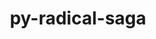 ---
title: "py-radical-saga"
layout: cache
categories: [package, develop]
meta: {"versions": ["1.20.0"], "compilers": ["gcc@=11.1.0", "gcc@=11.4.0", "gcc@=9.4.0", "oneapi@=2023.2.0", "oneapi@=2023.2.1"], "oss": ["ubuntu20.04"], "platforms": ["linux"], "targets": ["aarch64", "neoverse_v1", "ppc64le", "x86_64_v3"], "stacks": ["e4s", "e4s-arm", "e4s-neoverse_v1", "e4s-oneapi", "e4s-power", "root"], "num_specs": 84, "num_specs_by_stack": {"root": 84, "e4s-arm": 12, "e4s-neoverse_v1": 10, "e4s-power": 21, "e4s": 20, "e4s-oneapi": 21}}
spec_details: [{"hash": "j6nm47s2de2klvqaus7fmvabj2omdgqk", "compiler": "gcc@=11.4.0", "versions": ["1.20.0"], "os": "ubuntu20.04", "platform": "linux", "target": "aarch64", "variants": ["build_system=python_pip"], "stacks": ["root", "e4s-arm"], "size": "-", "tarball": "https://binaries.spack.io/develop/build_cache/linux-ubuntu20.04-aarch64/gcc-11.4.0/py-radical-saga-1.20.0/linux-ubuntu20.04-aarch64-gcc-11.4.0-py-radical-saga-1.20.0-j6nm47s2de2klvqaus7fmvabj2omdgqk.spack"}, {"hash": "lvny4gkunyuuwq36ifjrg45j2zq7idyc", "compiler": "gcc@=11.4.0", "versions": ["1.20.0"], "os": "ubuntu20.04", "platform": "linux", "target": "aarch64", "variants": ["build_system=python_pip"], "stacks": ["root", "e4s-arm"], "size": "-", "tarball": "https://binaries.spack.io/develop/build_cache/linux-ubuntu20.04-aarch64/gcc-11.4.0/py-radical-saga-1.20.0/linux-ubuntu20.04-aarch64-gcc-11.4.0-py-radical-saga-1.20.0-lvny4gkunyuuwq36ifjrg45j2zq7idyc.spack"}, {"hash": "vcwobyxsyzcwq3vwsj7od2iktgqugpcq", "compiler": "gcc@=11.4.0", "versions": ["1.20.0"], "os": "ubuntu20.04", "platform": "linux", "target": "aarch64", "variants": ["build_system=python_pip"], "stacks": ["root", "e4s-arm"], "size": "-", "tarball": "https://binaries.spack.io/develop/build_cache/linux-ubuntu20.04-aarch64/gcc-11.4.0/py-radical-saga-1.20.0/linux-ubuntu20.04-aarch64-gcc-11.4.0-py-radical-saga-1.20.0-vcwobyxsyzcwq3vwsj7od2iktgqugpcq.spack"}, {"hash": "m7bzxdbjrfwzhjq6o72exvtp65sly45b", "compiler": "gcc@=11.4.0", "versions": ["1.20.0"], "os": "ubuntu20.04", "platform": "linux", "target": "aarch64", "variants": ["build_system=python_pip"], "stacks": ["root", "e4s-arm"], "size": "-", "tarball": "https://binaries.spack.io/develop/build_cache/linux-ubuntu20.04-aarch64/gcc-11.4.0/py-radical-saga-1.20.0/linux-ubuntu20.04-aarch64-gcc-11.4.0-py-radical-saga-1.20.0-m7bzxdbjrfwzhjq6o72exvtp65sly45b.spack"}, {"hash": "nzxtxpufaq2ny76i232voj7d47lwla5f", "compiler": "gcc@=11.4.0", "versions": ["1.20.0"], "os": "ubuntu20.04", "platform": "linux", "target": "aarch64", "variants": ["build_system=python_pip"], "stacks": ["root", "e4s-arm"], "size": "-", "tarball": "https://binaries.spack.io/develop/build_cache/linux-ubuntu20.04-aarch64/gcc-11.4.0/py-radical-saga-1.20.0/linux-ubuntu20.04-aarch64-gcc-11.4.0-py-radical-saga-1.20.0-nzxtxpufaq2ny76i232voj7d47lwla5f.spack"}, {"hash": "62qudwvkkseeca3wuzgxt34hyvsqboj5", "compiler": "gcc@=11.4.0", "versions": ["1.20.0"], "os": "ubuntu20.04", "platform": "linux", "target": "aarch64", "variants": ["build_system=python_pip"], "stacks": ["root", "e4s-arm"], "size": "-", "tarball": "https://binaries.spack.io/develop/build_cache/linux-ubuntu20.04-aarch64/gcc-11.4.0/py-radical-saga-1.20.0/linux-ubuntu20.04-aarch64-gcc-11.4.0-py-radical-saga-1.20.0-62qudwvkkseeca3wuzgxt34hyvsqboj5.spack"}, {"hash": "dhuf7qabbxkqdt6wvk55laol4dk5wllc", "compiler": "gcc@=11.4.0", "versions": ["1.20.0"], "os": "ubuntu20.04", "platform": "linux", "target": "aarch64", "variants": ["build_system=python_pip"], "stacks": ["root", "e4s-arm"], "size": "-", "tarball": "https://binaries.spack.io/develop/build_cache/linux-ubuntu20.04-aarch64/gcc-11.4.0/py-radical-saga-1.20.0/linux-ubuntu20.04-aarch64-gcc-11.4.0-py-radical-saga-1.20.0-dhuf7qabbxkqdt6wvk55laol4dk5wllc.spack"}, {"hash": "zgqlx74iossfshcecysp3jp5gpornfds", "compiler": "gcc@=11.4.0", "versions": ["1.20.0"], "os": "ubuntu20.04", "platform": "linux", "target": "aarch64", "variants": ["build_system=python_pip"], "stacks": ["root", "e4s-arm"], "size": "-", "tarball": "https://binaries.spack.io/develop/build_cache/linux-ubuntu20.04-aarch64/gcc-11.4.0/py-radical-saga-1.20.0/linux-ubuntu20.04-aarch64-gcc-11.4.0-py-radical-saga-1.20.0-zgqlx74iossfshcecysp3jp5gpornfds.spack"}, {"hash": "7oebvk6wijcvqsrt5fef5zgfr3stvvqp", "compiler": "gcc@=11.4.0", "versions": ["1.20.0"], "os": "ubuntu20.04", "platform": "linux", "target": "aarch64", "variants": ["build_system=python_pip"], "stacks": ["root", "e4s-arm"], "size": "-", "tarball": "https://binaries.spack.io/develop/build_cache/linux-ubuntu20.04-aarch64/gcc-11.4.0/py-radical-saga-1.20.0/linux-ubuntu20.04-aarch64-gcc-11.4.0-py-radical-saga-1.20.0-7oebvk6wijcvqsrt5fef5zgfr3stvvqp.spack"}, {"hash": "4frybmlg2esbob4acknqkx4n6e6ryqmh", "compiler": "gcc@=11.4.0", "versions": ["1.20.0"], "os": "ubuntu20.04", "platform": "linux", "target": "aarch64", "variants": ["build_system=python_pip"], "stacks": ["root", "e4s-arm"], "size": "-", "tarball": "https://binaries.spack.io/develop/build_cache/linux-ubuntu20.04-aarch64/gcc-11.4.0/py-radical-saga-1.20.0/linux-ubuntu20.04-aarch64-gcc-11.4.0-py-radical-saga-1.20.0-4frybmlg2esbob4acknqkx4n6e6ryqmh.spack"}, {"hash": "nfqjkpkjw2o6zam4swubd5hlgz62ic5i", "compiler": "gcc@=11.4.0", "versions": ["1.20.0"], "os": "ubuntu20.04", "platform": "linux", "target": "aarch64", "variants": ["build_system=python_pip"], "stacks": ["root", "e4s-arm"], "size": "-", "tarball": "https://binaries.spack.io/develop/build_cache/linux-ubuntu20.04-aarch64/gcc-11.4.0/py-radical-saga-1.20.0/linux-ubuntu20.04-aarch64-gcc-11.4.0-py-radical-saga-1.20.0-nfqjkpkjw2o6zam4swubd5hlgz62ic5i.spack"}, {"hash": "yqasquxf6e5vxeb2hppnfzt6gc3ut7mh", "compiler": "gcc@=11.4.0", "versions": ["1.20.0"], "os": "ubuntu20.04", "platform": "linux", "target": "aarch64", "variants": ["build_system=python_pip"], "stacks": ["root", "e4s-arm"], "size": "-", "tarball": "https://binaries.spack.io/develop/build_cache/linux-ubuntu20.04-aarch64/gcc-11.4.0/py-radical-saga-1.20.0/linux-ubuntu20.04-aarch64-gcc-11.4.0-py-radical-saga-1.20.0-yqasquxf6e5vxeb2hppnfzt6gc3ut7mh.spack"}, {"hash": "jqtofpxhgcw6wmtqrsp7ck4b4w4sls5t", "compiler": "gcc@=11.4.0", "versions": ["1.20.0"], "os": "ubuntu20.04", "platform": "linux", "target": "neoverse_v1", "variants": ["build_system=python_pip"], "stacks": ["root", "e4s-neoverse_v1"], "size": "-", "tarball": "https://binaries.spack.io/develop/build_cache/linux-ubuntu20.04-neoverse_v1/gcc-11.4.0/py-radical-saga-1.20.0/linux-ubuntu20.04-neoverse_v1-gcc-11.4.0-py-radical-saga-1.20.0-jqtofpxhgcw6wmtqrsp7ck4b4w4sls5t.spack"}, {"hash": "pgrijhacjsql7yqfzigbixnijufyk2jx", "compiler": "gcc@=11.4.0", "versions": ["1.20.0"], "os": "ubuntu20.04", "platform": "linux", "target": "neoverse_v1", "variants": ["build_system=python_pip"], "stacks": ["root", "e4s-neoverse_v1"], "size": "-", "tarball": "https://binaries.spack.io/develop/build_cache/linux-ubuntu20.04-neoverse_v1/gcc-11.4.0/py-radical-saga-1.20.0/linux-ubuntu20.04-neoverse_v1-gcc-11.4.0-py-radical-saga-1.20.0-pgrijhacjsql7yqfzigbixnijufyk2jx.spack"}, {"hash": "aa5lo5esnk3hau666pnbqgrrml37ikbx", "compiler": "gcc@=11.4.0", "versions": ["1.20.0"], "os": "ubuntu20.04", "platform": "linux", "target": "neoverse_v1", "variants": ["build_system=python_pip"], "stacks": ["root", "e4s-neoverse_v1"], "size": "-", "tarball": "https://binaries.spack.io/develop/build_cache/linux-ubuntu20.04-neoverse_v1/gcc-11.4.0/py-radical-saga-1.20.0/linux-ubuntu20.04-neoverse_v1-gcc-11.4.0-py-radical-saga-1.20.0-aa5lo5esnk3hau666pnbqgrrml37ikbx.spack"}, {"hash": "lgt6tlwlwwd76bvsap52wgtwduatftib", "compiler": "gcc@=11.4.0", "versions": ["1.20.0"], "os": "ubuntu20.04", "platform": "linux", "target": "neoverse_v1", "variants": ["build_system=python_pip"], "stacks": ["root", "e4s-neoverse_v1"], "size": "-", "tarball": "https://binaries.spack.io/develop/build_cache/linux-ubuntu20.04-neoverse_v1/gcc-11.4.0/py-radical-saga-1.20.0/linux-ubuntu20.04-neoverse_v1-gcc-11.4.0-py-radical-saga-1.20.0-lgt6tlwlwwd76bvsap52wgtwduatftib.spack"}, {"hash": "km7ss3loc2ise3mjd46ulpz3ocnopwuc", "compiler": "gcc@=11.4.0", "versions": ["1.20.0"], "os": "ubuntu20.04", "platform": "linux", "target": "neoverse_v1", "variants": ["build_system=python_pip"], "stacks": ["root", "e4s-neoverse_v1"], "size": "-", "tarball": "https://binaries.spack.io/develop/build_cache/linux-ubuntu20.04-neoverse_v1/gcc-11.4.0/py-radical-saga-1.20.0/linux-ubuntu20.04-neoverse_v1-gcc-11.4.0-py-radical-saga-1.20.0-km7ss3loc2ise3mjd46ulpz3ocnopwuc.spack"}, {"hash": "eikxltse2sk76zrhzqyqvkhmo3oifewg", "compiler": "gcc@=11.4.0", "versions": ["1.20.0"], "os": "ubuntu20.04", "platform": "linux", "target": "neoverse_v1", "variants": ["build_system=python_pip"], "stacks": ["root", "e4s-neoverse_v1"], "size": "-", "tarball": "https://binaries.spack.io/develop/build_cache/linux-ubuntu20.04-neoverse_v1/gcc-11.4.0/py-radical-saga-1.20.0/linux-ubuntu20.04-neoverse_v1-gcc-11.4.0-py-radical-saga-1.20.0-eikxltse2sk76zrhzqyqvkhmo3oifewg.spack"}, {"hash": "edrn6vgajc3w7oyyxqbumesjhs3clqmb", "compiler": "gcc@=11.4.0", "versions": ["1.20.0"], "os": "ubuntu20.04", "platform": "linux", "target": "neoverse_v1", "variants": ["build_system=python_pip"], "stacks": ["root", "e4s-neoverse_v1"], "size": "-", "tarball": "https://binaries.spack.io/develop/build_cache/linux-ubuntu20.04-neoverse_v1/gcc-11.4.0/py-radical-saga-1.20.0/linux-ubuntu20.04-neoverse_v1-gcc-11.4.0-py-radical-saga-1.20.0-edrn6vgajc3w7oyyxqbumesjhs3clqmb.spack"}, {"hash": "mlm3iavaugq7kbvtd2kugiykogig6ivw", "compiler": "gcc@=11.4.0", "versions": ["1.20.0"], "os": "ubuntu20.04", "platform": "linux", "target": "neoverse_v1", "variants": ["build_system=python_pip"], "stacks": ["root", "e4s-neoverse_v1"], "size": "-", "tarball": "https://binaries.spack.io/develop/build_cache/linux-ubuntu20.04-neoverse_v1/gcc-11.4.0/py-radical-saga-1.20.0/linux-ubuntu20.04-neoverse_v1-gcc-11.4.0-py-radical-saga-1.20.0-mlm3iavaugq7kbvtd2kugiykogig6ivw.spack"}, {"hash": "oqjczmxjjhgukof6gkuud3mb7lpqegrm", "compiler": "gcc@=11.4.0", "versions": ["1.20.0"], "os": "ubuntu20.04", "platform": "linux", "target": "neoverse_v1", "variants": ["build_system=python_pip"], "stacks": ["root", "e4s-neoverse_v1"], "size": "-", "tarball": "https://binaries.spack.io/develop/build_cache/linux-ubuntu20.04-neoverse_v1/gcc-11.4.0/py-radical-saga-1.20.0/linux-ubuntu20.04-neoverse_v1-gcc-11.4.0-py-radical-saga-1.20.0-oqjczmxjjhgukof6gkuud3mb7lpqegrm.spack"}, {"hash": "d5i6ah37mjovvnahdp3eljb2dpxd74nl", "compiler": "gcc@=11.4.0", "versions": ["1.20.0"], "os": "ubuntu20.04", "platform": "linux", "target": "neoverse_v1", "variants": ["build_system=python_pip"], "stacks": ["root", "e4s-neoverse_v1"], "size": "-", "tarball": "https://binaries.spack.io/develop/build_cache/linux-ubuntu20.04-neoverse_v1/gcc-11.4.0/py-radical-saga-1.20.0/linux-ubuntu20.04-neoverse_v1-gcc-11.4.0-py-radical-saga-1.20.0-d5i6ah37mjovvnahdp3eljb2dpxd74nl.spack"}, {"hash": "k5h3nj3tnu5nag2ff56h6nrb4ln5vbu6", "compiler": "gcc@=11.1.0", "versions": ["1.20.0"], "os": "ubuntu20.04", "platform": "linux", "target": "ppc64le", "variants": ["build_system=python_pip"], "stacks": ["e4s-power", "root"], "size": "-", "tarball": "https://binaries.spack.io/develop/build_cache/linux-ubuntu20.04-ppc64le/gcc-11.1.0/py-radical-saga-1.20.0/linux-ubuntu20.04-ppc64le-gcc-11.1.0-py-radical-saga-1.20.0-k5h3nj3tnu5nag2ff56h6nrb4ln5vbu6.spack"}, {"hash": "jtwuvvsugroqixwy7owu5znvhzvlhyss", "compiler": "gcc@=9.4.0", "versions": ["1.20.0"], "os": "ubuntu20.04", "platform": "linux", "target": "ppc64le", "variants": ["build_system=python_pip"], "stacks": ["e4s-power", "root"], "size": "-", "tarball": "https://binaries.spack.io/develop/build_cache/linux-ubuntu20.04-ppc64le/gcc-9.4.0/py-radical-saga-1.20.0/linux-ubuntu20.04-ppc64le-gcc-9.4.0-py-radical-saga-1.20.0-jtwuvvsugroqixwy7owu5znvhzvlhyss.spack"}, {"hash": "o25exomys573wxvz32lxnjjodq2hrndd", "compiler": "gcc@=9.4.0", "versions": ["1.20.0"], "os": "ubuntu20.04", "platform": "linux", "target": "ppc64le", "variants": ["build_system=python_pip"], "stacks": ["e4s-power", "root"], "size": "-", "tarball": "https://binaries.spack.io/develop/build_cache/linux-ubuntu20.04-ppc64le/gcc-9.4.0/py-radical-saga-1.20.0/linux-ubuntu20.04-ppc64le-gcc-9.4.0-py-radical-saga-1.20.0-o25exomys573wxvz32lxnjjodq2hrndd.spack"}, {"hash": "v7rllybetkqtpltwzcdjxst7fbs6df3f", "compiler": "gcc@=9.4.0", "versions": ["1.20.0"], "os": "ubuntu20.04", "platform": "linux", "target": "ppc64le", "variants": ["build_system=python_pip"], "stacks": ["e4s-power", "root"], "size": "-", "tarball": "https://binaries.spack.io/develop/build_cache/linux-ubuntu20.04-ppc64le/gcc-9.4.0/py-radical-saga-1.20.0/linux-ubuntu20.04-ppc64le-gcc-9.4.0-py-radical-saga-1.20.0-v7rllybetkqtpltwzcdjxst7fbs6df3f.spack"}, {"hash": "4afnrgvmk7zobbnlmfd346dxrgwj4hpy", "compiler": "gcc@=9.4.0", "versions": ["1.20.0"], "os": "ubuntu20.04", "platform": "linux", "target": "ppc64le", "variants": ["build_system=python_pip"], "stacks": ["e4s-power", "root"], "size": "-", "tarball": "https://binaries.spack.io/develop/build_cache/linux-ubuntu20.04-ppc64le/gcc-9.4.0/py-radical-saga-1.20.0/linux-ubuntu20.04-ppc64le-gcc-9.4.0-py-radical-saga-1.20.0-4afnrgvmk7zobbnlmfd346dxrgwj4hpy.spack"}, {"hash": "ih3j3l3aj5a7trccdr5qi4bw4hhjeean", "compiler": "gcc@=9.4.0", "versions": ["1.20.0"], "os": "ubuntu20.04", "platform": "linux", "target": "ppc64le", "variants": ["build_system=python_pip"], "stacks": ["e4s-power", "root"], "size": "-", "tarball": "https://binaries.spack.io/develop/build_cache/linux-ubuntu20.04-ppc64le/gcc-9.4.0/py-radical-saga-1.20.0/linux-ubuntu20.04-ppc64le-gcc-9.4.0-py-radical-saga-1.20.0-ih3j3l3aj5a7trccdr5qi4bw4hhjeean.spack"}, {"hash": "6gn4gnozjxrurx7wc5ghra2uxtvvj2xw", "compiler": "gcc@=9.4.0", "versions": ["1.20.0"], "os": "ubuntu20.04", "platform": "linux", "target": "ppc64le", "variants": ["build_system=python_pip"], "stacks": ["e4s-power", "root"], "size": "-", "tarball": "https://binaries.spack.io/develop/build_cache/linux-ubuntu20.04-ppc64le/gcc-9.4.0/py-radical-saga-1.20.0/linux-ubuntu20.04-ppc64le-gcc-9.4.0-py-radical-saga-1.20.0-6gn4gnozjxrurx7wc5ghra2uxtvvj2xw.spack"}, {"hash": "rvgzf33pqa7wf44q2x4lr4vsivwkwa7n", "compiler": "gcc@=9.4.0", "versions": ["1.20.0"], "os": "ubuntu20.04", "platform": "linux", "target": "ppc64le", "variants": ["build_system=python_pip"], "stacks": ["e4s-power", "root"], "size": "-", "tarball": "https://binaries.spack.io/develop/build_cache/linux-ubuntu20.04-ppc64le/gcc-9.4.0/py-radical-saga-1.20.0/linux-ubuntu20.04-ppc64le-gcc-9.4.0-py-radical-saga-1.20.0-rvgzf33pqa7wf44q2x4lr4vsivwkwa7n.spack"}, {"hash": "334kudhnnrruaxk7hrjjoyl7e7onbby4", "compiler": "gcc@=9.4.0", "versions": ["1.20.0"], "os": "ubuntu20.04", "platform": "linux", "target": "ppc64le", "variants": ["build_system=python_pip"], "stacks": ["e4s-power", "root"], "size": "-", "tarball": "https://binaries.spack.io/develop/build_cache/linux-ubuntu20.04-ppc64le/gcc-9.4.0/py-radical-saga-1.20.0/linux-ubuntu20.04-ppc64le-gcc-9.4.0-py-radical-saga-1.20.0-334kudhnnrruaxk7hrjjoyl7e7onbby4.spack"}, {"hash": "yfgc4jp55udul2auuojq7j5kg6qetsoc", "compiler": "gcc@=9.4.0", "versions": ["1.20.0"], "os": "ubuntu20.04", "platform": "linux", "target": "ppc64le", "variants": ["build_system=python_pip"], "stacks": ["e4s-power", "root"], "size": "-", "tarball": "https://binaries.spack.io/develop/build_cache/linux-ubuntu20.04-ppc64le/gcc-9.4.0/py-radical-saga-1.20.0/linux-ubuntu20.04-ppc64le-gcc-9.4.0-py-radical-saga-1.20.0-yfgc4jp55udul2auuojq7j5kg6qetsoc.spack"}, {"hash": "lculgx3jlnlps4fzimovmxkvh3gqucw3", "compiler": "gcc@=9.4.0", "versions": ["1.20.0"], "os": "ubuntu20.04", "platform": "linux", "target": "ppc64le", "variants": ["build_system=python_pip"], "stacks": ["e4s-power", "root"], "size": "-", "tarball": "https://binaries.spack.io/develop/build_cache/linux-ubuntu20.04-ppc64le/gcc-9.4.0/py-radical-saga-1.20.0/linux-ubuntu20.04-ppc64le-gcc-9.4.0-py-radical-saga-1.20.0-lculgx3jlnlps4fzimovmxkvh3gqucw3.spack"}, {"hash": "ocgwn55fjhqp3tsdmdj7vsy2jmf2elw3", "compiler": "gcc@=9.4.0", "versions": ["1.20.0"], "os": "ubuntu20.04", "platform": "linux", "target": "ppc64le", "variants": ["build_system=python_pip"], "stacks": ["e4s-power", "root"], "size": "-", "tarball": "https://binaries.spack.io/develop/build_cache/linux-ubuntu20.04-ppc64le/gcc-9.4.0/py-radical-saga-1.20.0/linux-ubuntu20.04-ppc64le-gcc-9.4.0-py-radical-saga-1.20.0-ocgwn55fjhqp3tsdmdj7vsy2jmf2elw3.spack"}, {"hash": "r46kr75sxxra54kr7r6b6kxnz67qdiyq", "compiler": "gcc@=9.4.0", "versions": ["1.20.0"], "os": "ubuntu20.04", "platform": "linux", "target": "ppc64le", "variants": ["build_system=python_pip"], "stacks": ["e4s-power", "root"], "size": "-", "tarball": "https://binaries.spack.io/develop/build_cache/linux-ubuntu20.04-ppc64le/gcc-9.4.0/py-radical-saga-1.20.0/linux-ubuntu20.04-ppc64le-gcc-9.4.0-py-radical-saga-1.20.0-r46kr75sxxra54kr7r6b6kxnz67qdiyq.spack"}, {"hash": "zs77rhg4fmyuzgfe7alkedgdcee4h2yt", "compiler": "gcc@=9.4.0", "versions": ["1.20.0"], "os": "ubuntu20.04", "platform": "linux", "target": "ppc64le", "variants": ["build_system=python_pip"], "stacks": ["e4s-power", "root"], "size": "-", "tarball": "https://binaries.spack.io/develop/build_cache/linux-ubuntu20.04-ppc64le/gcc-9.4.0/py-radical-saga-1.20.0/linux-ubuntu20.04-ppc64le-gcc-9.4.0-py-radical-saga-1.20.0-zs77rhg4fmyuzgfe7alkedgdcee4h2yt.spack"}, {"hash": "aaxdsvrvqbb5nci7ohptg2odao3oiin6", "compiler": "gcc@=9.4.0", "versions": ["1.20.0"], "os": "ubuntu20.04", "platform": "linux", "target": "ppc64le", "variants": ["build_system=python_pip"], "stacks": ["e4s-power", "root"], "size": "-", "tarball": "https://binaries.spack.io/develop/build_cache/linux-ubuntu20.04-ppc64le/gcc-9.4.0/py-radical-saga-1.20.0/linux-ubuntu20.04-ppc64le-gcc-9.4.0-py-radical-saga-1.20.0-aaxdsvrvqbb5nci7ohptg2odao3oiin6.spack"}, {"hash": "b42yo4f3fvalntjujvxjsp66faap4cg4", "compiler": "gcc@=9.4.0", "versions": ["1.20.0"], "os": "ubuntu20.04", "platform": "linux", "target": "ppc64le", "variants": ["build_system=python_pip"], "stacks": ["e4s-power", "root"], "size": "-", "tarball": "https://binaries.spack.io/develop/build_cache/linux-ubuntu20.04-ppc64le/gcc-9.4.0/py-radical-saga-1.20.0/linux-ubuntu20.04-ppc64le-gcc-9.4.0-py-radical-saga-1.20.0-b42yo4f3fvalntjujvxjsp66faap4cg4.spack"}, {"hash": "nzmqcrrithqweuyh7clzryteznjz7fkt", "compiler": "gcc@=9.4.0", "versions": ["1.20.0"], "os": "ubuntu20.04", "platform": "linux", "target": "ppc64le", "variants": ["build_system=python_pip"], "stacks": ["e4s-power", "root"], "size": "-", "tarball": "https://binaries.spack.io/develop/build_cache/linux-ubuntu20.04-ppc64le/gcc-9.4.0/py-radical-saga-1.20.0/linux-ubuntu20.04-ppc64le-gcc-9.4.0-py-radical-saga-1.20.0-nzmqcrrithqweuyh7clzryteznjz7fkt.spack"}, {"hash": "gwtzkfdjfcmpl3gxaguhrwlz7hax3aws", "compiler": "gcc@=9.4.0", "versions": ["1.20.0"], "os": "ubuntu20.04", "platform": "linux", "target": "ppc64le", "variants": ["build_system=python_pip"], "stacks": ["e4s-power", "root"], "size": "-", "tarball": "https://binaries.spack.io/develop/build_cache/linux-ubuntu20.04-ppc64le/gcc-9.4.0/py-radical-saga-1.20.0/linux-ubuntu20.04-ppc64le-gcc-9.4.0-py-radical-saga-1.20.0-gwtzkfdjfcmpl3gxaguhrwlz7hax3aws.spack"}, {"hash": "e7j52dzj7424wwvxxpoa4ajfy6zy5jlf", "compiler": "gcc@=9.4.0", "versions": ["1.20.0"], "os": "ubuntu20.04", "platform": "linux", "target": "ppc64le", "variants": ["build_system=python_pip"], "stacks": ["e4s-power", "root"], "size": "-", "tarball": "https://binaries.spack.io/develop/build_cache/linux-ubuntu20.04-ppc64le/gcc-9.4.0/py-radical-saga-1.20.0/linux-ubuntu20.04-ppc64le-gcc-9.4.0-py-radical-saga-1.20.0-e7j52dzj7424wwvxxpoa4ajfy6zy5jlf.spack"}, {"hash": "huubjklznjmfufji67i63mjilnajsx4g", "compiler": "gcc@=9.4.0", "versions": ["1.20.0"], "os": "ubuntu20.04", "platform": "linux", "target": "ppc64le", "variants": ["build_system=python_pip"], "stacks": ["e4s-power", "root"], "size": "-", "tarball": "https://binaries.spack.io/develop/build_cache/linux-ubuntu20.04-ppc64le/gcc-9.4.0/py-radical-saga-1.20.0/linux-ubuntu20.04-ppc64le-gcc-9.4.0-py-radical-saga-1.20.0-huubjklznjmfufji67i63mjilnajsx4g.spack"}, {"hash": "jpfjirxuf5zwmdqpsxb6y6gz4yvqatnh", "compiler": "gcc@=9.4.0", "versions": ["1.20.0"], "os": "ubuntu20.04", "platform": "linux", "target": "ppc64le", "variants": ["build_system=python_pip"], "stacks": ["e4s-power", "root"], "size": "-", "tarball": "https://binaries.spack.io/develop/build_cache/linux-ubuntu20.04-ppc64le/gcc-9.4.0/py-radical-saga-1.20.0/linux-ubuntu20.04-ppc64le-gcc-9.4.0-py-radical-saga-1.20.0-jpfjirxuf5zwmdqpsxb6y6gz4yvqatnh.spack"}, {"hash": "c2ukslryhkrdxqfz3zndlmikuuqytf3t", "compiler": "gcc@=11.4.0", "versions": ["1.20.0"], "os": "ubuntu20.04", "platform": "linux", "target": "x86_64_v3", "variants": ["build_system=python_pip"], "stacks": ["e4s", "root"], "size": "-", "tarball": "https://binaries.spack.io/develop/build_cache/linux-ubuntu20.04-x86_64_v3/gcc-11.4.0/py-radical-saga-1.20.0/linux-ubuntu20.04-x86_64_v3-gcc-11.4.0-py-radical-saga-1.20.0-c2ukslryhkrdxqfz3zndlmikuuqytf3t.spack"}, {"hash": "catn5wa6mccu2mmcctx4s6h4we7oqm6q", "compiler": "gcc@=11.4.0", "versions": ["1.20.0"], "os": "ubuntu20.04", "platform": "linux", "target": "x86_64_v3", "variants": ["build_system=python_pip"], "stacks": ["e4s", "root"], "size": "-", "tarball": "https://binaries.spack.io/develop/build_cache/linux-ubuntu20.04-x86_64_v3/gcc-11.4.0/py-radical-saga-1.20.0/linux-ubuntu20.04-x86_64_v3-gcc-11.4.0-py-radical-saga-1.20.0-catn5wa6mccu2mmcctx4s6h4we7oqm6q.spack"}, {"hash": "nfqk23qwxgchtphnvbfuitodkobeuhkc", "compiler": "gcc@=11.4.0", "versions": ["1.20.0"], "os": "ubuntu20.04", "platform": "linux", "target": "x86_64_v3", "variants": ["build_system=python_pip"], "stacks": ["e4s", "root"], "size": "-", "tarball": "https://binaries.spack.io/develop/build_cache/linux-ubuntu20.04-x86_64_v3/gcc-11.4.0/py-radical-saga-1.20.0/linux-ubuntu20.04-x86_64_v3-gcc-11.4.0-py-radical-saga-1.20.0-nfqk23qwxgchtphnvbfuitodkobeuhkc.spack"}, {"hash": "ahw2li5jt6ph2qeic3xpzfc5dzuhzogl", "compiler": "gcc@=11.4.0", "versions": ["1.20.0"], "os": "ubuntu20.04", "platform": "linux", "target": "x86_64_v3", "variants": ["build_system=python_pip"], "stacks": ["e4s", "root"], "size": "-", "tarball": "https://binaries.spack.io/develop/build_cache/linux-ubuntu20.04-x86_64_v3/gcc-11.4.0/py-radical-saga-1.20.0/linux-ubuntu20.04-x86_64_v3-gcc-11.4.0-py-radical-saga-1.20.0-ahw2li5jt6ph2qeic3xpzfc5dzuhzogl.spack"}, {"hash": "rybvyxiga23isaw5yrnyopmiezthlkjv", "compiler": "gcc@=11.4.0", "versions": ["1.20.0"], "os": "ubuntu20.04", "platform": "linux", "target": "x86_64_v3", "variants": ["build_system=python_pip"], "stacks": ["e4s", "root"], "size": "-", "tarball": "https://binaries.spack.io/develop/build_cache/linux-ubuntu20.04-x86_64_v3/gcc-11.4.0/py-radical-saga-1.20.0/linux-ubuntu20.04-x86_64_v3-gcc-11.4.0-py-radical-saga-1.20.0-rybvyxiga23isaw5yrnyopmiezthlkjv.spack"}, {"hash": "cgdmzjm2hdb2ld4sx7mmbeoa4fnxdzvu", "compiler": "gcc@=11.4.0", "versions": ["1.20.0"], "os": "ubuntu20.04", "platform": "linux", "target": "x86_64_v3", "variants": ["build_system=python_pip"], "stacks": ["e4s", "root"], "size": "-", "tarball": "https://binaries.spack.io/develop/build_cache/linux-ubuntu20.04-x86_64_v3/gcc-11.4.0/py-radical-saga-1.20.0/linux-ubuntu20.04-x86_64_v3-gcc-11.4.0-py-radical-saga-1.20.0-cgdmzjm2hdb2ld4sx7mmbeoa4fnxdzvu.spack"}, {"hash": "7gwiygt2izeblhm4prute2qvpha7zmhe", "compiler": "gcc@=11.4.0", "versions": ["1.20.0"], "os": "ubuntu20.04", "platform": "linux", "target": "x86_64_v3", "variants": ["build_system=python_pip"], "stacks": ["e4s", "root"], "size": "-", "tarball": "https://binaries.spack.io/develop/build_cache/linux-ubuntu20.04-x86_64_v3/gcc-11.4.0/py-radical-saga-1.20.0/linux-ubuntu20.04-x86_64_v3-gcc-11.4.0-py-radical-saga-1.20.0-7gwiygt2izeblhm4prute2qvpha7zmhe.spack"}, {"hash": "xtgccyztlmxx2qd6ipmx6wjyfdmtei3s", "compiler": "gcc@=11.4.0", "versions": ["1.20.0"], "os": "ubuntu20.04", "platform": "linux", "target": "x86_64_v3", "variants": ["build_system=python_pip"], "stacks": ["e4s", "root"], "size": "-", "tarball": "https://binaries.spack.io/develop/build_cache/linux-ubuntu20.04-x86_64_v3/gcc-11.4.0/py-radical-saga-1.20.0/linux-ubuntu20.04-x86_64_v3-gcc-11.4.0-py-radical-saga-1.20.0-xtgccyztlmxx2qd6ipmx6wjyfdmtei3s.spack"}, {"hash": "c2m7hbzf3ykzdofaqow5532mor5ettaz", "compiler": "gcc@=11.4.0", "versions": ["1.20.0"], "os": "ubuntu20.04", "platform": "linux", "target": "x86_64_v3", "variants": ["build_system=python_pip"], "stacks": ["e4s", "root"], "size": "-", "tarball": "https://binaries.spack.io/develop/build_cache/linux-ubuntu20.04-x86_64_v3/gcc-11.4.0/py-radical-saga-1.20.0/linux-ubuntu20.04-x86_64_v3-gcc-11.4.0-py-radical-saga-1.20.0-c2m7hbzf3ykzdofaqow5532mor5ettaz.spack"}, {"hash": "kk7lhwcdup5xediqcckslvulytcyrsbg", "compiler": "gcc@=11.4.0", "versions": ["1.20.0"], "os": "ubuntu20.04", "platform": "linux", "target": "x86_64_v3", "variants": ["build_system=python_pip"], "stacks": ["e4s", "root"], "size": "-", "tarball": "https://binaries.spack.io/develop/build_cache/linux-ubuntu20.04-x86_64_v3/gcc-11.4.0/py-radical-saga-1.20.0/linux-ubuntu20.04-x86_64_v3-gcc-11.4.0-py-radical-saga-1.20.0-kk7lhwcdup5xediqcckslvulytcyrsbg.spack"}, {"hash": "kgizn25qulxhblymvz3etskz65llq44a", "compiler": "gcc@=11.4.0", "versions": ["1.20.0"], "os": "ubuntu20.04", "platform": "linux", "target": "x86_64_v3", "variants": ["build_system=python_pip"], "stacks": ["e4s", "root"], "size": "-", "tarball": "https://binaries.spack.io/develop/build_cache/linux-ubuntu20.04-x86_64_v3/gcc-11.4.0/py-radical-saga-1.20.0/linux-ubuntu20.04-x86_64_v3-gcc-11.4.0-py-radical-saga-1.20.0-kgizn25qulxhblymvz3etskz65llq44a.spack"}, {"hash": "kfdy2uvwrsj2xplajm3lnp4jtrdzov5b", "compiler": "gcc@=11.4.0", "versions": ["1.20.0"], "os": "ubuntu20.04", "platform": "linux", "target": "x86_64_v3", "variants": ["build_system=python_pip"], "stacks": ["e4s", "root"], "size": "-", "tarball": "https://binaries.spack.io/develop/build_cache/linux-ubuntu20.04-x86_64_v3/gcc-11.4.0/py-radical-saga-1.20.0/linux-ubuntu20.04-x86_64_v3-gcc-11.4.0-py-radical-saga-1.20.0-kfdy2uvwrsj2xplajm3lnp4jtrdzov5b.spack"}, {"hash": "66hh56rnkiuqe5modsgb5cp23hf4yerr", "compiler": "gcc@=11.4.0", "versions": ["1.20.0"], "os": "ubuntu20.04", "platform": "linux", "target": "x86_64_v3", "variants": ["build_system=python_pip"], "stacks": ["e4s", "root"], "size": "-", "tarball": "https://binaries.spack.io/develop/build_cache/linux-ubuntu20.04-x86_64_v3/gcc-11.4.0/py-radical-saga-1.20.0/linux-ubuntu20.04-x86_64_v3-gcc-11.4.0-py-radical-saga-1.20.0-66hh56rnkiuqe5modsgb5cp23hf4yerr.spack"}, {"hash": "ggrrfvgomw227x4mcu7grtn7epljlde3", "compiler": "gcc@=11.4.0", "versions": ["1.20.0"], "os": "ubuntu20.04", "platform": "linux", "target": "x86_64_v3", "variants": ["build_system=python_pip"], "stacks": ["e4s", "root"], "size": "-", "tarball": "https://binaries.spack.io/develop/build_cache/linux-ubuntu20.04-x86_64_v3/gcc-11.4.0/py-radical-saga-1.20.0/linux-ubuntu20.04-x86_64_v3-gcc-11.4.0-py-radical-saga-1.20.0-ggrrfvgomw227x4mcu7grtn7epljlde3.spack"}, {"hash": "lrlhtgfmgcxnioho3ii4iu5jwoxq5ueu", "compiler": "gcc@=11.4.0", "versions": ["1.20.0"], "os": "ubuntu20.04", "platform": "linux", "target": "x86_64_v3", "variants": ["build_system=python_pip"], "stacks": ["e4s", "root"], "size": "-", "tarball": "https://binaries.spack.io/develop/build_cache/linux-ubuntu20.04-x86_64_v3/gcc-11.4.0/py-radical-saga-1.20.0/linux-ubuntu20.04-x86_64_v3-gcc-11.4.0-py-radical-saga-1.20.0-lrlhtgfmgcxnioho3ii4iu5jwoxq5ueu.spack"}, {"hash": "rmnlakcosa4leluwtifnpf26mwsd3gnb", "compiler": "gcc@=11.4.0", "versions": ["1.20.0"], "os": "ubuntu20.04", "platform": "linux", "target": "x86_64_v3", "variants": ["build_system=python_pip"], "stacks": ["e4s", "root"], "size": "-", "tarball": "https://binaries.spack.io/develop/build_cache/linux-ubuntu20.04-x86_64_v3/gcc-11.4.0/py-radical-saga-1.20.0/linux-ubuntu20.04-x86_64_v3-gcc-11.4.0-py-radical-saga-1.20.0-rmnlakcosa4leluwtifnpf26mwsd3gnb.spack"}, {"hash": "5g2wb3xld3eudhtopgnfz46iuio7ysqy", "compiler": "gcc@=11.4.0", "versions": ["1.20.0"], "os": "ubuntu20.04", "platform": "linux", "target": "x86_64_v3", "variants": ["build_system=python_pip"], "stacks": ["e4s", "root"], "size": "-", "tarball": "https://binaries.spack.io/develop/build_cache/linux-ubuntu20.04-x86_64_v3/gcc-11.4.0/py-radical-saga-1.20.0/linux-ubuntu20.04-x86_64_v3-gcc-11.4.0-py-radical-saga-1.20.0-5g2wb3xld3eudhtopgnfz46iuio7ysqy.spack"}, {"hash": "lyx6nkwminkia52ehakut5ttqlxtpl3w", "compiler": "gcc@=11.4.0", "versions": ["1.20.0"], "os": "ubuntu20.04", "platform": "linux", "target": "x86_64_v3", "variants": ["build_system=python_pip"], "stacks": ["e4s", "root"], "size": "-", "tarball": "https://binaries.spack.io/develop/build_cache/linux-ubuntu20.04-x86_64_v3/gcc-11.4.0/py-radical-saga-1.20.0/linux-ubuntu20.04-x86_64_v3-gcc-11.4.0-py-radical-saga-1.20.0-lyx6nkwminkia52ehakut5ttqlxtpl3w.spack"}, {"hash": "v2eclnwmdj2k2fsilptc3f777jr754q5", "compiler": "gcc@=11.4.0", "versions": ["1.20.0"], "os": "ubuntu20.04", "platform": "linux", "target": "x86_64_v3", "variants": ["build_system=python_pip"], "stacks": ["e4s", "root"], "size": "-", "tarball": "https://binaries.spack.io/develop/build_cache/linux-ubuntu20.04-x86_64_v3/gcc-11.4.0/py-radical-saga-1.20.0/linux-ubuntu20.04-x86_64_v3-gcc-11.4.0-py-radical-saga-1.20.0-v2eclnwmdj2k2fsilptc3f777jr754q5.spack"}, {"hash": "b3y6exih3yt4kvwtpk4owgaulngamcao", "compiler": "gcc@=11.4.0", "versions": ["1.20.0"], "os": "ubuntu20.04", "platform": "linux", "target": "x86_64_v3", "variants": ["build_system=python_pip"], "stacks": ["e4s", "root"], "size": "-", "tarball": "https://binaries.spack.io/develop/build_cache/linux-ubuntu20.04-x86_64_v3/gcc-11.4.0/py-radical-saga-1.20.0/linux-ubuntu20.04-x86_64_v3-gcc-11.4.0-py-radical-saga-1.20.0-b3y6exih3yt4kvwtpk4owgaulngamcao.spack"}, {"hash": "bq2eibk5rpelulylf4nttowainzmfhxm", "compiler": "oneapi@=2023.2.0", "versions": ["1.20.0"], "os": "ubuntu20.04", "platform": "linux", "target": "x86_64_v3", "variants": ["build_system=python_pip"], "stacks": ["e4s-oneapi", "root"], "size": "-", "tarball": "https://binaries.spack.io/develop/build_cache/linux-ubuntu20.04-x86_64_v3/oneapi-2023.2.0/py-radical-saga-1.20.0/linux-ubuntu20.04-x86_64_v3-oneapi-2023.2.0-py-radical-saga-1.20.0-bq2eibk5rpelulylf4nttowainzmfhxm.spack"}, {"hash": "y4lqg2rzwpdsxmpobacxyfoanbxzok7d", "compiler": "oneapi@=2023.2.1", "versions": ["1.20.0"], "os": "ubuntu20.04", "platform": "linux", "target": "x86_64_v3", "variants": ["build_system=python_pip"], "stacks": ["e4s-oneapi", "root"], "size": "-", "tarball": "https://binaries.spack.io/develop/build_cache/linux-ubuntu20.04-x86_64_v3/oneapi-2023.2.1/py-radical-saga-1.20.0/linux-ubuntu20.04-x86_64_v3-oneapi-2023.2.1-py-radical-saga-1.20.0-y4lqg2rzwpdsxmpobacxyfoanbxzok7d.spack"}, {"hash": "6ubr3tkuj7vycpgg2a5mzdehacbwwmnh", "compiler": "oneapi@=2023.2.1", "versions": ["1.20.0"], "os": "ubuntu20.04", "platform": "linux", "target": "x86_64_v3", "variants": ["build_system=python_pip"], "stacks": ["e4s-oneapi", "root"], "size": "-", "tarball": "https://binaries.spack.io/develop/build_cache/linux-ubuntu20.04-x86_64_v3/oneapi-2023.2.1/py-radical-saga-1.20.0/linux-ubuntu20.04-x86_64_v3-oneapi-2023.2.1-py-radical-saga-1.20.0-6ubr3tkuj7vycpgg2a5mzdehacbwwmnh.spack"}, {"hash": "5rxklmbttyqjivfp7r5gvjnndxrja2vw", "compiler": "oneapi@=2023.2.1", "versions": ["1.20.0"], "os": "ubuntu20.04", "platform": "linux", "target": "x86_64_v3", "variants": ["build_system=python_pip"], "stacks": ["e4s-oneapi", "root"], "size": "-", "tarball": "https://binaries.spack.io/develop/build_cache/linux-ubuntu20.04-x86_64_v3/oneapi-2023.2.1/py-radical-saga-1.20.0/linux-ubuntu20.04-x86_64_v3-oneapi-2023.2.1-py-radical-saga-1.20.0-5rxklmbttyqjivfp7r5gvjnndxrja2vw.spack"}, {"hash": "45jemn6y5etx5d44ucz3vy3zqlvszybd", "compiler": "oneapi@=2023.2.1", "versions": ["1.20.0"], "os": "ubuntu20.04", "platform": "linux", "target": "x86_64_v3", "variants": ["build_system=python_pip"], "stacks": ["e4s-oneapi", "root"], "size": "-", "tarball": "https://binaries.spack.io/develop/build_cache/linux-ubuntu20.04-x86_64_v3/oneapi-2023.2.1/py-radical-saga-1.20.0/linux-ubuntu20.04-x86_64_v3-oneapi-2023.2.1-py-radical-saga-1.20.0-45jemn6y5etx5d44ucz3vy3zqlvszybd.spack"}, {"hash": "oxijt5k7h6jytxwpxxtuxqedfkaronkb", "compiler": "oneapi@=2023.2.1", "versions": ["1.20.0"], "os": "ubuntu20.04", "platform": "linux", "target": "x86_64_v3", "variants": ["build_system=python_pip"], "stacks": ["e4s-oneapi", "root"], "size": "-", "tarball": "https://binaries.spack.io/develop/build_cache/linux-ubuntu20.04-x86_64_v3/oneapi-2023.2.1/py-radical-saga-1.20.0/linux-ubuntu20.04-x86_64_v3-oneapi-2023.2.1-py-radical-saga-1.20.0-oxijt5k7h6jytxwpxxtuxqedfkaronkb.spack"}, {"hash": "tzkunbllnollsyucf2ltnhbqxol5aor6", "compiler": "oneapi@=2023.2.1", "versions": ["1.20.0"], "os": "ubuntu20.04", "platform": "linux", "target": "x86_64_v3", "variants": ["build_system=python_pip"], "stacks": ["e4s-oneapi", "root"], "size": "-", "tarball": "https://binaries.spack.io/develop/build_cache/linux-ubuntu20.04-x86_64_v3/oneapi-2023.2.1/py-radical-saga-1.20.0/linux-ubuntu20.04-x86_64_v3-oneapi-2023.2.1-py-radical-saga-1.20.0-tzkunbllnollsyucf2ltnhbqxol5aor6.spack"}, {"hash": "orqofrsseyueobl3khucq3brfvf3sl53", "compiler": "oneapi@=2023.2.1", "versions": ["1.20.0"], "os": "ubuntu20.04", "platform": "linux", "target": "x86_64_v3", "variants": ["build_system=python_pip"], "stacks": ["e4s-oneapi", "root"], "size": "-", "tarball": "https://binaries.spack.io/develop/build_cache/linux-ubuntu20.04-x86_64_v3/oneapi-2023.2.1/py-radical-saga-1.20.0/linux-ubuntu20.04-x86_64_v3-oneapi-2023.2.1-py-radical-saga-1.20.0-orqofrsseyueobl3khucq3brfvf3sl53.spack"}, {"hash": "lpqd7h2eqkkqdzujbtxokp2iccqrx4xj", "compiler": "oneapi@=2023.2.1", "versions": ["1.20.0"], "os": "ubuntu20.04", "platform": "linux", "target": "x86_64_v3", "variants": ["build_system=python_pip"], "stacks": ["e4s-oneapi", "root"], "size": "-", "tarball": "https://binaries.spack.io/develop/build_cache/linux-ubuntu20.04-x86_64_v3/oneapi-2023.2.1/py-radical-saga-1.20.0/linux-ubuntu20.04-x86_64_v3-oneapi-2023.2.1-py-radical-saga-1.20.0-lpqd7h2eqkkqdzujbtxokp2iccqrx4xj.spack"}, {"hash": "73qppg7adh5nri2j5zwgjdb2kqrcj7cb", "compiler": "oneapi@=2023.2.1", "versions": ["1.20.0"], "os": "ubuntu20.04", "platform": "linux", "target": "x86_64_v3", "variants": ["build_system=python_pip"], "stacks": ["e4s-oneapi", "root"], "size": "-", "tarball": "https://binaries.spack.io/develop/build_cache/linux-ubuntu20.04-x86_64_v3/oneapi-2023.2.1/py-radical-saga-1.20.0/linux-ubuntu20.04-x86_64_v3-oneapi-2023.2.1-py-radical-saga-1.20.0-73qppg7adh5nri2j5zwgjdb2kqrcj7cb.spack"}, {"hash": "ybrydzgaw4dok3uijsbngxomjznwmmfm", "compiler": "oneapi@=2023.2.1", "versions": ["1.20.0"], "os": "ubuntu20.04", "platform": "linux", "target": "x86_64_v3", "variants": ["build_system=python_pip"], "stacks": ["e4s-oneapi", "root"], "size": "-", "tarball": "https://binaries.spack.io/develop/build_cache/linux-ubuntu20.04-x86_64_v3/oneapi-2023.2.1/py-radical-saga-1.20.0/linux-ubuntu20.04-x86_64_v3-oneapi-2023.2.1-py-radical-saga-1.20.0-ybrydzgaw4dok3uijsbngxomjznwmmfm.spack"}, {"hash": "wvckuclp3teuck4gnxoxeznzqsemrrah", "compiler": "oneapi@=2023.2.1", "versions": ["1.20.0"], "os": "ubuntu20.04", "platform": "linux", "target": "x86_64_v3", "variants": ["build_system=python_pip"], "stacks": ["e4s-oneapi", "root"], "size": "-", "tarball": "https://binaries.spack.io/develop/build_cache/linux-ubuntu20.04-x86_64_v3/oneapi-2023.2.1/py-radical-saga-1.20.0/linux-ubuntu20.04-x86_64_v3-oneapi-2023.2.1-py-radical-saga-1.20.0-wvckuclp3teuck4gnxoxeznzqsemrrah.spack"}, {"hash": "dpvbfcnh5parts7vloakg2osppq2tb7h", "compiler": "oneapi@=2023.2.1", "versions": ["1.20.0"], "os": "ubuntu20.04", "platform": "linux", "target": "x86_64_v3", "variants": ["build_system=python_pip"], "stacks": ["e4s-oneapi", "root"], "size": "-", "tarball": "https://binaries.spack.io/develop/build_cache/linux-ubuntu20.04-x86_64_v3/oneapi-2023.2.1/py-radical-saga-1.20.0/linux-ubuntu20.04-x86_64_v3-oneapi-2023.2.1-py-radical-saga-1.20.0-dpvbfcnh5parts7vloakg2osppq2tb7h.spack"}, {"hash": "tf4phoesn2ojdnyuotucxl6gltxdgdng", "compiler": "oneapi@=2023.2.1", "versions": ["1.20.0"], "os": "ubuntu20.04", "platform": "linux", "target": "x86_64_v3", "variants": ["build_system=python_pip"], "stacks": ["e4s-oneapi", "root"], "size": "-", "tarball": "https://binaries.spack.io/develop/build_cache/linux-ubuntu20.04-x86_64_v3/oneapi-2023.2.1/py-radical-saga-1.20.0/linux-ubuntu20.04-x86_64_v3-oneapi-2023.2.1-py-radical-saga-1.20.0-tf4phoesn2ojdnyuotucxl6gltxdgdng.spack"}, {"hash": "uad6res4p2ckhlmgubw56kj2lhkpe3f3", "compiler": "oneapi@=2023.2.1", "versions": ["1.20.0"], "os": "ubuntu20.04", "platform": "linux", "target": "x86_64_v3", "variants": ["build_system=python_pip"], "stacks": ["e4s-oneapi", "root"], "size": "-", "tarball": "https://binaries.spack.io/develop/build_cache/linux-ubuntu20.04-x86_64_v3/oneapi-2023.2.1/py-radical-saga-1.20.0/linux-ubuntu20.04-x86_64_v3-oneapi-2023.2.1-py-radical-saga-1.20.0-uad6res4p2ckhlmgubw56kj2lhkpe3f3.spack"}, {"hash": "reywmakjejoy3bvfdkbsmge6ahtfplc3", "compiler": "oneapi@=2023.2.1", "versions": ["1.20.0"], "os": "ubuntu20.04", "platform": "linux", "target": "x86_64_v3", "variants": ["build_system=python_pip"], "stacks": ["e4s-oneapi", "root"], "size": "-", "tarball": "https://binaries.spack.io/develop/build_cache/linux-ubuntu20.04-x86_64_v3/oneapi-2023.2.1/py-radical-saga-1.20.0/linux-ubuntu20.04-x86_64_v3-oneapi-2023.2.1-py-radical-saga-1.20.0-reywmakjejoy3bvfdkbsmge6ahtfplc3.spack"}, {"hash": "ejyxkmzue7ky7dsddk63yafwrtcedpeh", "compiler": "oneapi@=2023.2.1", "versions": ["1.20.0"], "os": "ubuntu20.04", "platform": "linux", "target": "x86_64_v3", "variants": ["build_system=python_pip"], "stacks": ["e4s-oneapi", "root"], "size": "-", "tarball": "https://binaries.spack.io/develop/build_cache/linux-ubuntu20.04-x86_64_v3/oneapi-2023.2.1/py-radical-saga-1.20.0/linux-ubuntu20.04-x86_64_v3-oneapi-2023.2.1-py-radical-saga-1.20.0-ejyxkmzue7ky7dsddk63yafwrtcedpeh.spack"}, {"hash": "lqol2nh33nk6st5yndzr6byfnpjtp442", "compiler": "oneapi@=2023.2.1", "versions": ["1.20.0"], "os": "ubuntu20.04", "platform": "linux", "target": "x86_64_v3", "variants": ["build_system=python_pip"], "stacks": ["e4s-oneapi", "root"], "size": "-", "tarball": "https://binaries.spack.io/develop/build_cache/linux-ubuntu20.04-x86_64_v3/oneapi-2023.2.1/py-radical-saga-1.20.0/linux-ubuntu20.04-x86_64_v3-oneapi-2023.2.1-py-radical-saga-1.20.0-lqol2nh33nk6st5yndzr6byfnpjtp442.spack"}, {"hash": "nimilxcmk7ufvxk5z5zg236yv5tzeq26", "compiler": "oneapi@=2023.2.1", "versions": ["1.20.0"], "os": "ubuntu20.04", "platform": "linux", "target": "x86_64_v3", "variants": ["build_system=python_pip"], "stacks": ["e4s-oneapi", "root"], "size": "-", "tarball": "https://binaries.spack.io/develop/build_cache/linux-ubuntu20.04-x86_64_v3/oneapi-2023.2.1/py-radical-saga-1.20.0/linux-ubuntu20.04-x86_64_v3-oneapi-2023.2.1-py-radical-saga-1.20.0-nimilxcmk7ufvxk5z5zg236yv5tzeq26.spack"}, {"hash": "6taqahmiph6vzcgkcs473otnbtto3ixh", "compiler": "oneapi@=2023.2.1", "versions": ["1.20.0"], "os": "ubuntu20.04", "platform": "linux", "target": "x86_64_v3", "variants": ["build_system=python_pip"], "stacks": ["e4s-oneapi", "root"], "size": "-", "tarball": "https://binaries.spack.io/develop/build_cache/linux-ubuntu20.04-x86_64_v3/oneapi-2023.2.1/py-radical-saga-1.20.0/linux-ubuntu20.04-x86_64_v3-oneapi-2023.2.1-py-radical-saga-1.20.0-6taqahmiph6vzcgkcs473otnbtto3ixh.spack"}, {"hash": "flfwxt6kbiwql74bk62x4lkpdiw54n2b", "compiler": "oneapi@=2023.2.1", "versions": ["1.20.0"], "os": "ubuntu20.04", "platform": "linux", "target": "x86_64_v3", "variants": ["build_system=python_pip"], "stacks": ["e4s-oneapi", "root"], "size": "-", "tarball": "https://binaries.spack.io/develop/build_cache/linux-ubuntu20.04-x86_64_v3/oneapi-2023.2.1/py-radical-saga-1.20.0/linux-ubuntu20.04-x86_64_v3-oneapi-2023.2.1-py-radical-saga-1.20.0-flfwxt6kbiwql74bk62x4lkpdiw54n2b.spack"}]
---